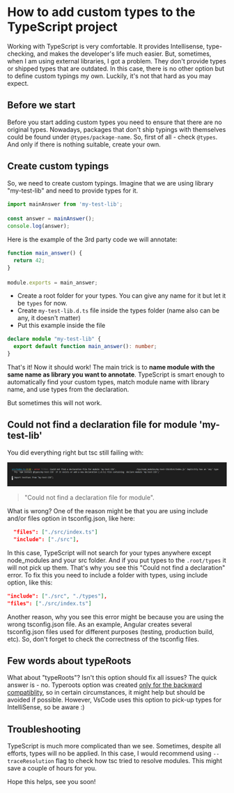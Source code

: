# How to add custom types to the TypeScript project

Working with TypeScript is very comfortable. It provides Intellisense, type-checking, and makes the developer's life much easier. But, sometimes, when I am using external libraries, I got a problem. They don't provide types or shipped types that are outdated. In this case, there is no other option but to define custom typings my own. Luckily, it's not that hard as you may expect.

## Before we start

Before you start adding custom types you need to ensure that there are no original types. Nowadays, packages that don't ship typings with themselves could be found under ```@types/package-name```. So, first of all - check ```@types```. And only if there is nothing suitable, create your own.

## Create custom typings

So, we need to create custom typings. Imagine that we are using library "my-test-lib" and need to provide types for it.

```typescript
import mainAnswer from 'my-test-lib';

const answer = mainAnswer();
console.log(answer);
```

Here is the example of the 3rd party code we will annotate:

```js
function main_answer() {
  return 42;
}

module.exports = main_answer;
```

* Create a root folder for your types. You can give any name for it but let it be `types` for now.
* Create `my-test-lib.d.ts` file inside the types folder (name also can be any, it doesn't matter)
* Put this example inside the file

```typescript
declare module "my-test-lib" {
  export default function main_answer(): number;
}
```

That's it! Now it should work! The main trick is to **name module with the same name as library you want to annotate**. TypeScript is smart enough to automatically find your custom types, match module name with library name, and use types from the declaration.

But sometimes this will not work.

## Could not find a declaration file for module 'my-test-lib'

You did everything right but tsc still failing with:

![Could not find a declaration file for module error](./error.png)

> "Could not find a declaration file for module".

What is wrong? One of the reason might be that you are using include and/or files option in tsconfig.json, like here:

```json
  "files": ["./src/index.ts"]
  "include": ["./src"],
```

In this case, TypeScript will not search for your types anywhere except node_modules and your src folder. And if you put types to the `.root/types` it will not pick up them. That's why you see this "Could not find a declaration" error. To fix this you need to include a folder with types, using include option, like this:

```json
"include": ["./src", "./types"],
"files": ["./src/index.ts"]
```

Another reason, why you see this error might be because you are using the wrong tsconfig.json file. As an example, Angular creates several tsconfig.json files used for different purposes (testing, production build, etc). So, don't forget to check the correctness of the tsconfig files.

## Few words about typeRoots

What about "typeRoots"? Isn't this option should fix all issues? The quick answer is - no. Typeroots option was created [only for the backward compatiblity](https://github.com/microsoft/TypeScript/issues/22217#issuecomment-370019383), so in certain circumstances, it might help but should be avoided if possible. However, VsCode uses this option to pick-up types for IntelliSense, so be aware :)

## Troubleshooting

TypeScript is much more complicated than we see. Sometimes, despite all efforts, types will no be applied. In this case, I would recommend using ```--traceResolution``` flag to check how tsc tried to resolve modules. This might save a couple of hours for you.

Hope this helps, see you soon!